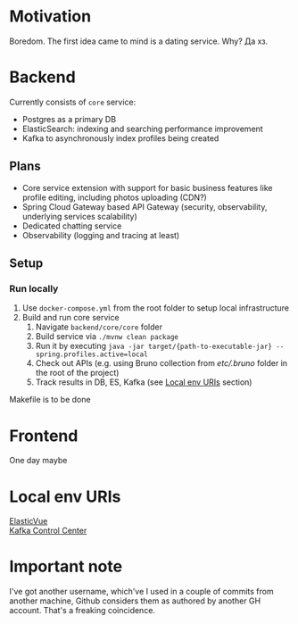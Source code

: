 # Motivation
Boredom.
The first idea came to mind is a dating service. Why? Да хз.

# Backend
Currently consists of `core` service: 
* Postgres as a primary DB
* ElasticSearch: indexing and searching performance improvement
* Kafka to asynchronously index profiles being created

## Plans
* Core service extension with support for basic business features like profile editing, including photos uploading (CDN?)
* Spring Cloud Gateway based API Gateway (security, observability, underlying services scalability)
* Dedicated chatting service
* Observability (logging and tracing at least)

## Setup

### Run locally

1. Use `docker-compose.yml` from the root folder to setup local infrastructure
2. Build and run core service
    1. Navigate `backend/core/core` folder
    2. Build service via `./mvnw clean package`
    3. Run it by executing `java -jar target/{path-to-executable-jar} --spring.profiles.active=local`
    4. Check out APIs (e.g. using Bruno collection from _etc/.bruno_ folder in the root of the project)
    5. Track results in DB, ES, Kafka (see [Local env URIs](#-local-env-uris) section)    
   
Makefile is to be done

# Frontend
One day maybe

# Local env URIs  
[ElasticVue](http://localhost:8085/)  
[Kafka Control Center](http://localhost:9021/)

# Important note
I've got another username, which've I used in a couple of commits from another machine, Github considers them as authored by another GH account. That's a freaking coincidence.

